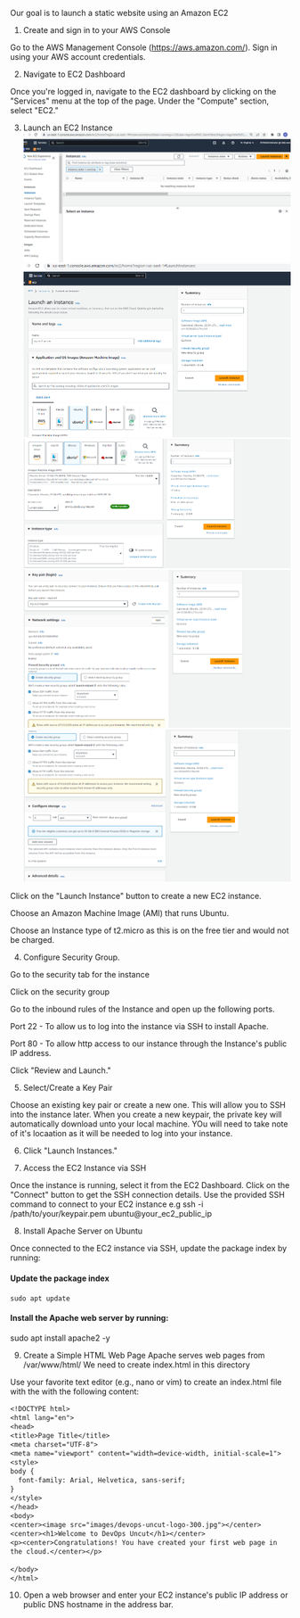 Our goal is to launch a static website using an Amazon EC2 

1. Create and sign in to your AWS Console

Go to the AWS Management Console (https://aws.amazon.com/).
Sign in using your AWS account credentials.

2. Navigate to EC2 Dashboard

Once you're logged in, navigate to the EC2 dashboard by clicking on the "Services" menu at the top of the page.
Under the "Compute" section, select "EC2."

3. Launch an EC2 Instance
![ec2](./images/ec2-1.png)
![ec2](./images/ec2-2.png)
![ec2](./images/ec2-3.png)
![ec2](./images/ec2-4.png)
![ec2](./images/ec2-5.png)


Click on the "Launch Instance" button to create a new EC2 instance.

Choose an Amazon Machine Image (AMI) that runs Ubuntu. 

Choose an Instance type of t2.micro as this is on the free tier and would not be charged.

4. Configure Security Group.

 Go to the security tab for the instance

 Click on the security group

 Go to the inbound rules of the Instance and open up the following ports.

 Port 22 - To allow us to log into the instance via SSH to install Apache.

 Port 80 - To allow http access to our instance through the Instance's public IP address.

Click "Review and Launch."

5. Select/Create a Key Pair

Choose an existing key pair or create a new one. This will allow you to SSH into the instance later.
When you create a new keypair, the private key will automatically download unto your local machine. 
YOu will need to take note of it's locaation as it will be needed to log into your instance.

6. Click "Launch Instances."

7.  Access the EC2 Instance via SSH

Once the instance is running, select it from the EC2 Dashboard.
Click on the "Connect" button to get the SSH connection details.
Use the provided SSH command to connect to your EC2 instance e.g 
ssh -i /path/to/your/keypair.pem ubuntu@your_ec2_public_ip

8.  Install Apache Server on Ubuntu

Once connected to the EC2 instance via SSH, update the package index by running:

#### Update the package index
```
sudo apt update
```
#### Install the Apache web server by running:

sudo apt install apache2 -y

9.  Create a Simple HTML Web Page
Apache serves web pages from /var/www/html/
We need to create index.html in this directory

Use your favorite text editor (e.g., nano or vim) to create an index.html file with the 
with the following content:

```
<!DOCTYPE html>
<html lang="en">
<head>
<title>Page Title</title>
<meta charset="UTF-8">
<meta name="viewport" content="width=device-width, initial-scale=1">
<style>
body {
  font-family: Arial, Helvetica, sans-serif;
}
</style>
</head>
<body>
<center><image src="images/devops-uncut-logo-300.jpg"></center>
<center><h1>Welcome to DevOps Uncut</h1></center>
<p><center>Congratulations! You have created your first web page in the cloud.</center></p>

</body>
</html>

```

10. Open a web browser and enter your EC2 instance's public IP address or public DNS hostname in the address bar.